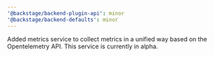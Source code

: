 ```yaml
---
'@backstage/backend-plugin-api': minor
'@backstage/backend-defaults': minor
---
```


Added metrics service to collect metrics in a unified way based on the Opentelemetry API. This service is currently in alpha.
